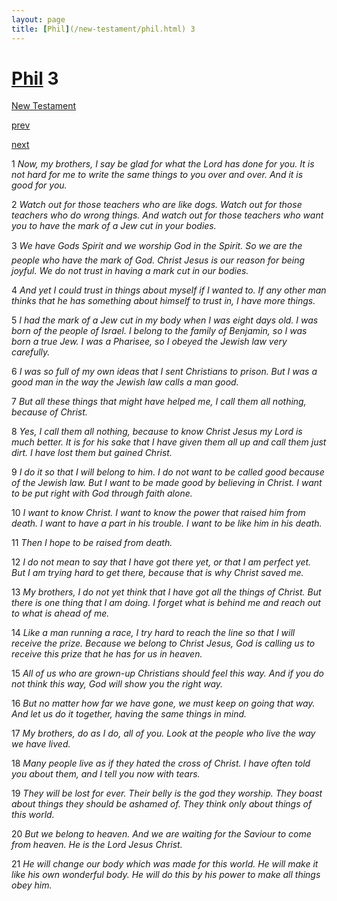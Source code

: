 ```yaml
---
layout: page
title: [Phil](/new-testament/phil.html) 3
---
```


# [Phil](/new-testament/phil.html) 3

[New Testament](/new-testament.html)


[prev](/new-testament/phil/phil-2.html)


[next](/new-testament/phil/phil-4.html)

1 _Now, my brothers, I say be glad for what the Lord has done for you. It is not hard for me to write the same things to you over and over. And it is good for you._

2 _Watch out for those teachers who are like dogs. Watch out for those teachers who do wrong things. And watch out for those teachers who want you to have the mark of a Jew cut in your bodies._

3 _We have Gods Spirit and we worship God in the Spirit. So we are the people who have the mark of God. Christ Jesus is our reason for being joyful. We do not trust in having a mark cut in our bodies._

4 _And yet I could trust in things about myself if I wanted to. If any other man thinks that he has something about himself to trust in, I have more things._

5 _I had the mark of a Jew cut in my body when I was eight days old. I was born of the people of Israel. I belong to the family of Benjamin, so I was born a true Jew. I was a Pharisee, so I obeyed the Jewish law very carefully._

6 _I was so full of my own ideas that I sent Christians to prison. But I was a good man in the way the Jewish law calls a man good._

7 _But all these things that might have helped me, I call them all nothing, because of Christ._

8 _Yes, I call them all nothing, because to know Christ Jesus my Lord is much better. It is for his sake that I have given them all up and call them just dirt. I have lost them but gained Christ._

9 _I do it so that I will belong to him. I do not want to be called good because of the Jewish law. But I want to be made good by believing in Christ. I want to be put right with God through faith alone._

10 _I want to know Christ. I want to know the power that raised him from death. I want to have a part in his trouble. I want to be like him in his death._

11 _Then I hope to be raised from death._

12 _I do not mean to say that I have got there yet, or that I am perfect yet. But I am trying hard to get there, because that is why Christ saved me._

13 _My brothers, I do not yet think that I have got all the things of Christ. But there is one thing that I am doing. I forget what is behind me and reach out to what is ahead of me._

14 _Like a man running a race, I try hard to reach the line so that I will receive the prize.  Because we belong to Christ Jesus, God is calling us to receive this prize that he has for us in heaven._

15 _All of us who are grown-up Christians should feel this way. And if you do not think this way, God will show you the right way._

16 _But no matter how far we have gone, we must keep on going that way. And let us do it together, having the same things in mind._

17 _My brothers, do as I do, all of you. Look at the people who live the way we have lived._

18 _Many people live as if they hated the cross of Christ. I have often told you about them,  and I tell you now with tears._

19 _They will be lost for ever. Their belly is the god they worship. They boast about things they should be ashamed of. They think only about things of this world._

20 _But we belong to heaven. And we are waiting for the Saviour to come from heaven. He is the Lord Jesus Christ._

21 _He will change our body which was made for this world. He will make it like his own wonderful body. He will do this by his power to make all things obey him._

